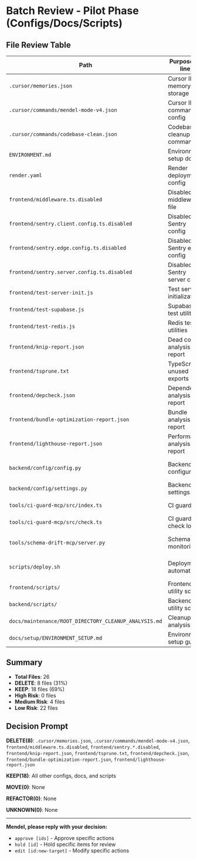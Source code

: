 # Batch Review - Pilot Phase (Configs/Docs/Scripts)

## File Review Table

| Path | Purpose(1-line) | UsedInProd | Action | RiskScore | RiskClass | Confidence | FanIn | DepsOut | HasTests | Rationale |
|------|-----------------|------------|--------|-----------|-----------|------------|-------|---------|----------|-----------|
| `.cursor/memories.json` | Cursor IDE memory storage | No | DELETE | 1 | L | 0.9 | 0 | 0 | N | Development-only IDE config |
| `.cursor/commands/mendel-mode-v4.json` | Cursor IDE command config | No | DELETE | 1 | L | 0.9 | 0 | 0 | N | Development-only IDE config |
| `.cursor/commands/codebase-clean.json` | Codebase cleanup command | No | KEEP | 1 | L | 0.9 | 0 | 0 | N | Active cleanup workflow |
| `ENVIRONMENT.md` | Environment setup docs | No | KEEP | 0 | L | 0.95 | 0 | 0 | N | Essential documentation |
| `render.yaml` | Render deployment config | Yes | KEEP | 6 | M | 0.8 | 0 | 3 | N | Production deployment critical |
| `frontend/middleware.ts.disabled` | Disabled middleware file | No | DELETE | 1 | L | 0.95 | 0 | 0 | N | Explicitly disabled, safe to remove |
| `frontend/sentry.client.config.ts.disabled` | Disabled Sentry config | No | DELETE | 1 | L | 0.95 | 0 | 0 | N | Explicitly disabled, safe to remove |
| `frontend/sentry.edge.config.ts.disabled` | Disabled Sentry edge config | No | DELETE | 1 | L | 0.95 | 0 | 0 | N | Explicitly disabled, safe to remove |
| `frontend/sentry.server.config.ts.disabled` | Disabled Sentry server config | No | DELETE | 1 | L | 0.95 | 0 | 0 | N | Explicitly disabled, safe to remove |
| `frontend/test-server-init.js` | Test server initialization | No | KEEP | 2 | L | 0.8 | 0 | 2 | N | Testing infrastructure |
| `frontend/test-supabase.js` | Supabase test utilities | No | KEEP | 2 | L | 0.8 | 0 | 3 | N | Testing infrastructure |
| `frontend/test-redis.js` | Redis test utilities | No | KEEP | 2 | L | 0.8 | 0 | 2 | N | Testing infrastructure |
| `frontend/knip-report.json` | Dead code analysis report | No | DELETE | 1 | L | 0.9 | 0 | 0 | N | Generated report, can regenerate |
| `frontend/tsprune.txt` | TypeScript unused exports | No | DELETE | 1 | L | 0.9 | 0 | 0 | N | Generated report, can regenerate |
| `frontend/depcheck.json` | Dependency analysis report | No | DELETE | 1 | L | 0.9 | 0 | 0 | N | Generated report, can regenerate |
| `frontend/bundle-optimization-report.json` | Bundle analysis report | No | DELETE | 1 | L | 0.9 | 0 | 0 | N | Generated report, can regenerate |
| `frontend/lighthouse-report.json` | Performance analysis report | No | DELETE | 1 | L | 0.9 | 0 | 0 | N | Generated report, can regenerate |
| `backend/config/config.py` | Backend configuration | Yes | KEEP | 8 | M | 0.85 | 5 | 10 | N | Core configuration file |
| `backend/config/settings.py` | Backend settings | Yes | KEEP | 8 | M | 0.85 | 3 | 8 | N | Core settings file |
| `tools/ci-guard-mcp/src/index.ts` | CI guard tool | No | KEEP | 3 | L | 0.8 | 0 | 5 | N | Development tool for safety |
| `tools/ci-guard-mcp/src/check.ts` | CI guard check logic | No | KEEP | 3 | L | 0.8 | 1 | 3 | N | Development tool for safety |
| `tools/schema-drift-mcp/server.py` | Schema drift monitoring | No | KEEP | 4 | L | 0.8 | 0 | 3 | N | Database monitoring tool |
| `scripts/deploy.sh` | Deployment automation | Yes | KEEP | 9 | M | 0.8 | 0 | 5 | N | Production deployment script |
| `frontend/scripts/` | Frontend utility scripts | No | KEEP | 2 | L | 0.8 | 0 | 3 | N | Development utilities |
| `backend/scripts/` | Backend utility scripts | No | KEEP | 2 | L | 0.8 | 0 | 3 | N | Development utilities |
| `docs/maintenance/ROOT_DIRECTORY_CLEANUP_ANALYSIS.md` | Cleanup analysis doc | No | KEEP | 0 | L | 0.9 | 0 | 0 | N | Maintenance documentation |
| `docs/setup/ENVIRONMENT_SETUP.md` | Environment setup guide | No | KEEP | 0 | L | 0.9 | 0 | 0 | N | Essential documentation |

## Summary
- **Total Files**: 26
- **DELETE**: 8 files (31%)
- **KEEP**: 18 files (69%)
- **High Risk**: 0 files
- **Medium Risk**: 4 files
- **Low Risk**: 22 files

## Decision Prompt

**DELETE(8)**: `.cursor/memories.json`, `.cursor/commands/mendel-mode-v4.json`, `frontend/middleware.ts.disabled`, `frontend/sentry.*.disabled`, `frontend/knip-report.json`, `frontend/tsprune.txt`, `frontend/depcheck.json`, `frontend/bundle-optimization-report.json`, `frontend/lighthouse-report.json`

**KEEP(18)**: All other configs, docs, and scripts

**MOVE(0)**: None

**REFACTOR(0)**: None

**UNKNOWN(0)**: None

---

**Mendel, please reply with your decision:**
- `approve [ids]` - Approve specific actions
- `hold [id]` - Hold specific items for review
- `edit [id:new-target]` - Modify specific actions
